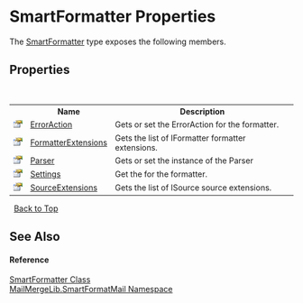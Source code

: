 # SmartFormatter Properties
 

The <a href="698f401b-f7d0-86a2-f8b1-ec9f15f73c85">SmartFormatter</a> type exposes the following members.


## Properties
&nbsp;<table><tr><th></th><th>Name</th><th>Description</th></tr><tr><td>![Public property](media/pubproperty.gif "Public property")</td><td><a href="5553823e-db54-7a3a-a0da-f9bc490c4e06">ErrorAction</a></td><td>
Gets or set the ErrorAction for the formatter.</td></tr><tr><td>![Public property](media/pubproperty.gif "Public property")</td><td><a href="2c4a4eb5-8f09-a38a-e8c0-f61c14658b7f">FormatterExtensions</a></td><td>
Gets the list of IFormatter formatter extensions.</td></tr><tr><td>![Public property](media/pubproperty.gif "Public property")</td><td><a href="1953266c-fd40-cce4-3626-d806c83ba3ac">Parser</a></td><td>
Gets or set the instance of the Parser</td></tr><tr><td>![Public property](media/pubproperty.gif "Public property")</td><td><a href="9887d562-0d5d-73c6-6683-49b10205afdb">Settings</a></td><td>
Get the  for the formatter.</td></tr><tr><td>![Public property](media/pubproperty.gif "Public property")</td><td><a href="b636f949-f2d9-61eb-d2db-ffa18e8576b3">SourceExtensions</a></td><td>
Gets the list of ISource source extensions.</td></tr></table>&nbsp;
<a href="#smartformatter-properties">Back to Top</a>

## See Also


#### Reference
<a href="698f401b-f7d0-86a2-f8b1-ec9f15f73c85">SmartFormatter Class</a><br /><a href="88cfadde-a921-7a6c-1e84-2ad3bb604d31">MailMergeLib.SmartFormatMail Namespace</a><br />